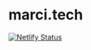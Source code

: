 # marci.tech
[![Netlify Status](https://api.netlify.com/api/v1/badges/3b137616-d026-497b-9836-86e35c6e6174/deploy-status)](https://app.netlify.com/sites/priceless-murdock-6f0259/deploys)
